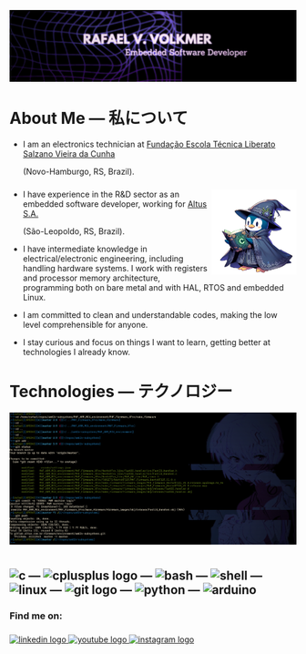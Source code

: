 ![Alt Text](https://github.com/RafaelVVolkmer/RafaelVVolkmer/blob/main/RafaelVVolkmer_Banner.png)

# About Me — 私について
- I am an electronics technician at [Fundação Escola Técnica Liberato Salzano Vieira da Cunha](https://www.liberato.com.br)
  
  (Novo-Hamburgo, RS, Brazil).
  ###

<img align="right" height="150" src="https://github.com/RafaelVVolkmer/RafaelVVolkmer/blob/main/PENGUIM_1%20(1).png"  />

- I have experience in the R&D sector as an embedded software developer, working for [Altus S.A.](https://www.altus.com.br)
  
  (São-Leopoldo, RS, Brazil).
  
- I have intermediate knowledge in electrical/electronic engineering, including handling hardware systems. I work with registers and processor memory architecture, programming both on bare metal and with HAL, RTOS and embedded Linux.
  
- I am committed to clean and understandable codes, making the low level comprehensible for anyone.

- I stay curious and focus on things I want to learn, getting better at technologies I already know.

###
# Technologies — テクノロジー

![Alt Text](https://github.com/RafaelVVolkmer/RafaelVVolkmer/blob/main/image.png)
#
###
## <img src="https://cdn.jsdelivr.net/gh/devicons/devicon@latest/icons/c/c-plain.svg" height="40" alt="c"/> — <img src="https://cdn.jsdelivr.net/gh/devicons/devicon@latest/icons/cplusplus/cplusplus-plain.svg" height="40" alt="cplusplus logo"/> — <img src="https://cdn.jsdelivr.net/gh/devicons/devicon@latest/icons/bash/bash-original.svg" alt="bash" height="40"/> — <img src="https://cdn.jsdelivr.net/gh/devicons/devicon@latest/icons/powershell/powershell-plain.svg" alt="shell" height="40"/> — <img src="https://cdn.jsdelivr.net/gh/devicons/devicon@latest/icons/linux/linux-plain.svg" height="40" alt="linux"/> — <img src="https://cdn.jsdelivr.net/gh/devicons/devicon/icons/git/git-original.svg" height="40" alt="git logo"/> — <img src="https://cdn.jsdelivr.net/gh/devicons/devicon@latest/icons/python/python-plain.svg" alt="python" height="40"/> — <img src="https://cdn.jsdelivr.net/gh/devicons/devicon@latest/icons/arduino/arduino-original.svg" alt="arduino" height="40"/>
###

### Find me on:

###

<div align="left">
  <a href="https://linkedin.com/in/rafaelvvolkmer" target="_blank">
    <img src="https://img.shields.io/static/v1?message=LinkedIn&logo=linkedin&label=&color=0077B5&logoColor=white&labelColor=&style=for-the-badge" height="35" alt="linkedin logo"  />
  </a>
  <a href="https://www.youtube.com/@Zadocsons/videos" target="_blank">
    <img src="https://img.shields.io/static/v1?message=Youtube&logo=youtube&label=&color=FF0000&logoColor=white&labelColor=&style=for-the-badge" height="35" alt="youtube logo"  />
  </a>
  <a href="https://instagram.com/rafael.volkmer_" target="_blank">
    <img src="https://img.shields.io/static/v1?message=Instagram&logo=instagram&label=&color=E4405F&logoColor=white&labelColor=&style=for-the-badge" height="35" alt="instagram logo"  />
  </a>
</div>

###


